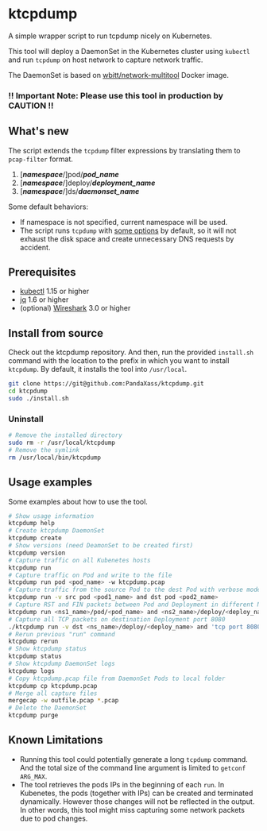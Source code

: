 # ktcpdump
A simple wrapper script to run tcpdump nicely on Kubernetes.

This tool will deploy a DaemonSet in the Kubernetes cluster using `kubectl` and run `tcpdump` on host network to capture network traffic.

The DaemonSet is based on [wbitt/network-multitool](https://hub.docker.com/r/wbitt/network-multitool) Docker image.

### !! Important Note: Please use this tool in production by **CAUTION** !!

## What's new
The script extends the `tcpdump` filter expressions by translating them to `pcap-filter` format.
1. [***namespace***/]pod/***pod_name***
2. [***namespace***/]deploy/***deployment_name***
3. [***namespace***/]ds/***daemonset_name***

Some default behaviors:
* If namespace is not specified, current namespace will be used.
* The script runs `tcpdump` with [some options](https://github.com/PandaXass/ktcpdump/blob/fc20475fde6c98608171a984c559551684b5e07f/ktcpdump#L95) by default, so it will not exhaust the disk space and create unnecessary DNS requests by accident.

## Prerequisites
* [kubectl](https://kubernetes.io/docs/tasks/tools/install-kubectl/) 1.15 or higher
* [jq](https://stedolan.github.io/jq/) 1.6 or higher
* (optional) [Wireshark](https://www.wireshark.org/#download) 3.0 or higher

## Install from source
Check out the ktcpdump repository. And then, run the provided `install.sh` command with the location to the prefix in which you want to install `ktcpdump`. By default, it installs the tool into `/usr/local`.

```bash
git clone https://git@github.com:PandaXass/ktcpdump.git
cd ktcpdump
sudo ./install.sh
```

### Uninstall
```bash
# Remove the installed directory
sudo rm -r /usr/local/ktcpdump
# Remove the symlink
rm /usr/local/bin/ktcpdump
```

## Usage examples
Some examples about how to use the tool.

```bash
# Show usage information
ktcpdump help
# Create ktcpdump DaemonSet
ktcpdump create
# Show versions (need DeamonSet to be created first)
ktcpdump version
# Capture traffic on all Kubenetes hosts
ktcpdump run
# Capture traffic on Pod and write to the file
ktcpdump run pod <pod_name> -w ktcpdump.pcap
# Capture traffic from the source Pod to the dest Pod with verbose mode
ktcpdump run -v src pod <pod1_name> and dst pod <pod2_name>
# Capture RST and FIN packets between Pod and Deployment in different Namespaces
ktcpdump run <ns1_name>/pod/<pod_name> and <ns2_name>/deploy/<deploy_name> and 'tcp[tcpflags] & (tcp-rst|tcp-fin) != 0'
# Capture all TCP packets on destination Deployment port 8080
./ktcpdump run -v dst <ns_name>/deploy/<deploy_name> and 'tcp port 8080'
# Rerun previous "run" command
ktcpdump rerun
# Show ktcpdump status
ktcpdump status
# Show ktcpdump DaemonSet logs
ktcpdump logs
# Copy ktcpdump.pcap file from DaemonSet Pods to local folder
ktcpdump cp ktcpdump.pcap
# Merge all capture files
mergecap -w outfile.pcap *.pcap
# Delete the DaemonSet
ktcpdump purge
```

## Known Limitations
* Running this tool could potentially generate a long `tcpdump` command. And the total size of the command line argument is limited to `getconf ARG_MAX`.
* The tool retrieves the pods IPs in the beginning of each `run`. In Kubenetes, the pods (together with IPs) can be created and terminated dynamically. However those changes will not be reflected in the output. In other words, this tool might miss capturing some network packets due to pod changes.
